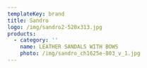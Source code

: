```yaml
---
templateKey: brand
title: Sandro
logo: /img/sandro2-520x313.jpg
products:
  - category: ''
    name: LEATHER SANDALS WITH BOWS
    photo: /img/sandro_ch1625e-803_v_1.jpg
---
```



